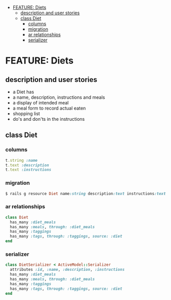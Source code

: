 <!-- START doctoc generated TOC please keep comment here to allow auto update -->
<!-- DON'T EDIT THIS SECTION, INSTEAD RE-RUN doctoc TO UPDATE -->


- [FEATURE: Diets](#feature-diets)
  - [description and user stories](#description-and-user-stories)
  - [class Diet](#class-diet)
    - [columns](#columns)
    - [migration](#migration)
    - [ar relationships](#ar-relationships)
    - [serializer](#serializer)

<!-- END doctoc generated TOC please keep comment here to allow auto update -->

# FEATURE: Diets

## description and user stories

- a Diet has
- a name, description, instructions and meals
- a display of intended meal
- a meal form to record actual eaten
- shopping list
- do's and don'ts in the instructions

## class Diet

### columns

```ruby
t.string :name
t.text :description
t.text :instructions
```

### migration

```ruby
$ rails g resource Diet name:string description:text instructions:text
```

### ar relationships

```ruby
class Diet
  has_many :diet_meals
  has_many :meals, through: :diet_meals
  has_many :taggings
  has_many :tags, through: :taggings, source: :diet
end
```

### serializer

```ruby
class DietSerializer < ActiveModel::Serializer
  attributes :id, :name, :description, :instructions
  has_many :diet_meals
  has_many :meals, through: :diet_meals
  has_many :taggings
  has_many :tags, through: :taggings, source: :diet
end
```

